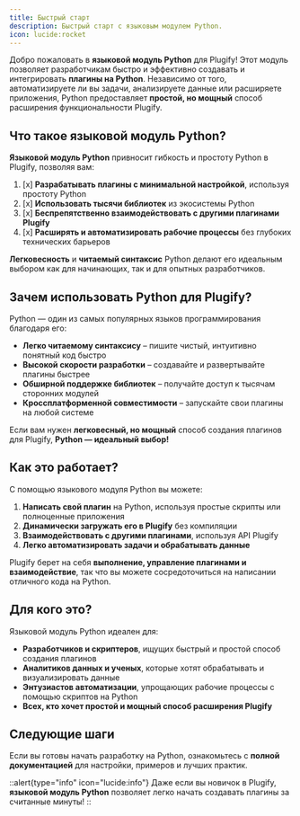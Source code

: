 ```yaml
---
title: Быстрый старт
description: Быстрый старт с языковым модулем Python.
icon: lucide:rocket
---
```


Добро пожаловать в **языковой модуль Python** для Plugify! Этот модуль позволяет разработчикам быстро и эффективно создавать и интегрировать **плагины на Python**. Независимо от того, автоматизируете ли вы задачи, анализируете данные или расширяете приложения, Python предоставляет **простой, но мощный** способ расширения функциональности Plugify.

## Что такое языковой модуль Python?

**Языковой модуль Python** привносит гибкость и простоту Python в Plugify, позволяя вам:

1. [x] **Разрабатывать плагины с минимальной настройкой**, используя простоту Python
2. [x] **Использовать тысячи библиотек** из экосистемы Python
3. [x] **Беспрепятственно взаимодействовать с другими плагинами Plugify**
4. [x] **Расширять и автоматизировать рабочие процессы** без глубоких технических барьеров

**Легковесность** и **читаемый синтаксис** Python делают его идеальным выбором как для начинающих, так и для опытных разработчиков.

## Зачем использовать Python для Plugify?

Python — один из самых популярных языков программирования благодаря его:

* **Легко читаемому синтаксису** – пишите чистый, интуитивно понятный код быстро
* **Высокой скорости разработки** – создавайте и развертывайте плагины быстрее
* **Обширной поддержке библиотек** – получайте доступ к тысячам сторонних модулей
* **Кроссплатформенной совместимости** – запускайте свои плагины на любой системе

Если вам нужен **легковесный, но мощный** способ создания плагинов для Plugify, **Python — идеальный выбор!**

## Как это работает?

С помощью языкового модуля Python вы можете:

1. **Написать свой плагин** на Python, используя простые скрипты или полноценные приложения
2. **Динамически загружать его в Plugify** без компиляции
3. **Взаимодействовать с другими плагинами**, используя API Plugify
4. **Легко автоматизировать задачи и обрабатывать данные**

Plugify берет на себя **выполнение, управление плагинами и взаимодействие**, так что вы можете сосредоточиться на написании отличного кода на Python.

## Для кого это?

Языковой модуль Python идеален для:

* **Разработчиков и скриптеров**, ищущих быстрый и простой способ создания плагинов
* **Аналитиков данных и ученых**, которые хотят обрабатывать и визуализировать данные
* **Энтузиастов автоматизации**, упрощающих рабочие процессы с помощью скриптов на Python
* **Всех, кто хочет простой и мощный способ расширения Plugify**

## Следующие шаги

Если вы готовы начать разработку на Python, ознакомьтесь с **полной документацией** для настройки, примеров и лучших практик.

::alert{type="info" icon="lucide:info"}
Даже если вы новичок в Plugify, **языковой модуль Python** позволяет легко начать создавать плагины за считанные минуты!
::